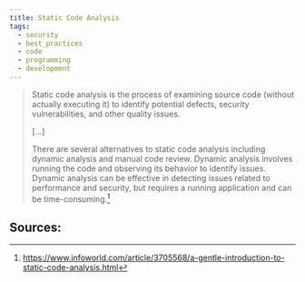 ```yaml
---
title: Static Code Analysis
tags:
  - security
  - best_practices
  - code
  - programming
  - development
---
```


> Static code analysis is the process of examining source code (without actually executing it) to identify potential defects, security vulnerabilities, and other quality issues.
> 
> \[...]
> 
> There are several alternatives to static code analysis including dynamic analysis and manual code review. Dynamic analysis involves running the code and observing its behavior to identify issues. Dynamic analysis can be effective in detecting issues related to performance and security, but requires a running application and can be time-consuming.[^1]

## Sources:

[^1]: https://www.infoworld.com/article/3705568/a-gentle-introduction-to-static-code-analysis.html